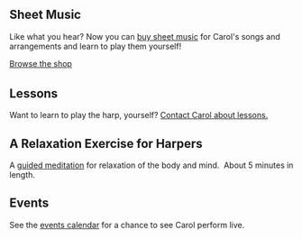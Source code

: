 <h2>Sheet Music</h2>

<p>Like what you hear? Now you can <a href="/store">buy sheet music</a> for Carol's songs and arrangements and learn to play them yourself!</p><p><a class="btn btn-primary btn-large" href="/store">Browse the shop</a></p>

<h2 style="margin-top: 2rem">Lessons</h2><p>Want to learn to play the harp, yourself? <a href="/contact">Contact Carol about lessons.</a> </p>

<h2>A Relaxation Exercise for Harpers</h2>
<p>A <a href="/relaxation-exercise-for-harpers">guided meditation</a> for relaxation of the body and mind.  About 5 minutes in length.
 </p>

 <h2>Events</h2><p>See the <a href="/calendar">events calendar</a> for a chance to see Carol perform live.</p>